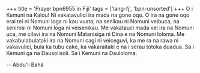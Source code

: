 +++
title = 'Prayer bpn6955 in Fiji'
tags = ['lang-fj', 'bpn-unsorted']
+++
O i Kemuni na Kalou! Ni vakatavulici ira mada na gone oqo. O ira na gone oqo erai tei ni Nomuni loga ni kau vuata, na senikau ni Nomuni veibuca, na senirosi ni Nomuni loga ni veisenikau. Me vakatauci mada vei ira na Nomuni uca, me cilavi ira na Nomuni Matanisiga ni Dina e na Nomuni loloma. Me vakabulabulataki ira na Nomuni cagi ni veiceguvi, ka me ra na rawa ni vakavulici, bula ka tubu cake, ka vakaraitaki e na i serau totoka duadua. Sa i Kemuni ga na Dausolisoli. Sa i Kemuni na Dauloloma.

-- Abdu'l-Bahá

